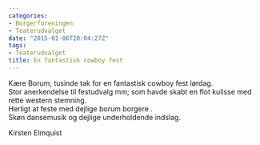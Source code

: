 ```yaml
---
categories:
- Borgerforeningen
- Teaterudvalget
date: "2015-01-06T20:04:27Z"
tags:
- Teaterudvalget
title: En fantastisk cowboy fest
---
```


Kære Borum; tusinde tak for en fantastisk cowboy fest lørdag.  
Stor anerkendelse til festudvalg mm; som havde skabt en flot kulisse med rette western stemning.  
Herligt at feste med dejlige borum borgere .  
Skøn dansemusik og dejlige underholdende indslag.

Kirsten Elmquist